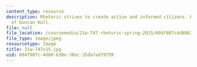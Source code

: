 ```yaml
---
content_type: resource
description: Rhetoric strives to create active and informed citizens. Photograph courtesy
  of Duncan Hull.
file: null
file_location: /coursemedia/21w-747-rhetoric-spring-2015/604f807c4d88638e38ec35da7ad79799_21w-747s15.jpg
file_type: image/jpeg
resourcetype: Image
title: 21w-747s15.jpg
uid: 604f807c-4d88-638e-38ec-35da7ad79799
---
```

